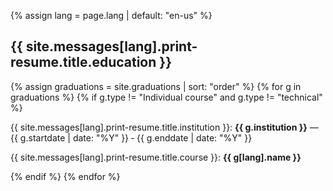 {% assign lang = page.lang | default: "en-us" %}

<h2>{{ site.messages[lang].print-resume.title.education }}</h2>

{% assign graduations = site.graduations | sort: "order" %}
{% for g in graduations %}
  {% if g.type != "Individual course" and g.type != "technical" %}
<div class="well well-sm page">
  {{ site.messages[lang].print-resume.title.institution }}:
  <strong>{{ g.institution }}</strong> &mdash;
  <time datetime="{{ g.startdate }}">{{ g.startdate | date: "%Y" }}</time> &dash; <time datetime="{{ g.enddate }}">{{ g.enddate | date: "%Y" }}</time>
  <p>{{ site.messages[lang].print-resume.title.course }}: <strong>{{ g[lang].name }}</strong></p>
</div>
  {% endif %}
{% endfor %}
